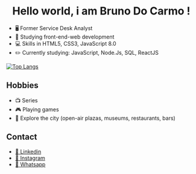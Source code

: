 <h1  align="center"> Hello world, i am Bruno Do Carmo ! </h1>
<ul> 


<li> 🖥️ Former Service Desk Analyst</li>
<li> 🚀 Studying front-end-web development</li>
<li> 💻 Skills in HTML5, CSS3, JavaScript 8.0 </li>
<li> ✏️ Currently studying: JavaScript, Node.Js, SQL, ReactJS</li>

  
  </ul>


<p>

[![Top Langs](https://github-readme-stats.vercel.app/api/top-langs/?username=anuraghazra&layout=donut&theme=dark)](https://github.com/anuraghazra/github-readme-stats)
</p>

<h2> Hobbies</h2>
<ul> 


<li> 📺 Series </li>
<li> 🎮 Playing games</li>
<li> 🚕 Explore the city (open-air plazas, museums, restaurants, bars)</li>
  
  </ul>




<h2>Contact</h2>

<ul>

<li> <a href="https://www.linkedin.com/in/bruno-do-carmo-554061215/"> 💼 Linkedin</a> </li>
<li> <a href="https://www.instagram.com/bruno_ocarmo/?next=%2F"> 📸 Instagram</a> </li>
<li><a href="https://wa.me/5541988891412"> 📱 Whatsapp </a> </li>



</ul>

